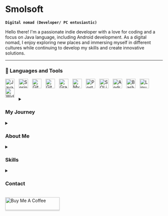 # Smolsoft

**`Digital nomad (Developer/ PC entusiastic)`**

Hello there! I'm a passionate indie developer with a love for coding and a focus on Java language, including Android development. As a digital nomad, I enjoy exploring new places and immersing myself in different cultures while continuing to develop my skills and create innovative solutions.

---

### 🧰 Languages and Tools

<img align="left" alt="Java" width="30px" style="padding-right:10px;" src="https://cdn.jsdelivr.net/gh/devicons/devicon/icons/java/java-original.svg"/>
<img align="left" alt="Spring" width="30px" style="padding-right:10px;" src="https://cdn.jsdelivr.net/gh/devicons/devicon/icons/spring/spring-original.svg" />
<img align="left" alt="Git" width="30px" style="padding-right:10px;" src="https://cdn.jsdelivr.net/gh/devicons/devicon/icons/git/git-original.svg" />
<img align="left" alt="GitHub" width="30px" style="padding-right:10px;" src="https://cdn.jsdelivr.net/gh/devicons/devicon/icons/github/github-original.svg" />
<img align="left" alt="Gradle" width="30px" style="padding-right:10px;" src="https://cdn.jsdelivr.net/gh/devicons/devicon/icons/gradle/gradle-plain.svg" />
<img align="left" alt="MySQL" width="30px" style="padding-right:10px;"src="https://cdn.jsdelivr.net/gh/devicons/devicon/icons/mysql/mysql-original-wordmark.svg" />
<img align="left" alt="PostgreSQL" width="30px" style="padding-right:10px;"src="https://cdn.jsdelivr.net/gh/devicons/devicon/icons/postgresql/postgresql-original-wordmark.svg"/>
<img align="left" alt="SQLite" width="30px" style="padding-right:10px;"src="https://cdn.jsdelivr.net/gh/devicons/devicon/icons/sqlite/sqlite-original-wordmark.svg"/>
<img align="left" alt="Android" width="30px" style="padding-right:10px;"src="https://cdn.jsdelivr.net/gh/devicons/devicon/icons/android/android-original-wordmark.svg"/>
<img align="left" alt="Bash" width="30px" style="padding-right:10px;" src="https://cdn.jsdelivr.net/gh/devicons/devicon/icons/bash/bash-original.svg" />
<img align="left" alt="Linux" width="30px" style="padding-right:10px;" src="https://cdn.jsdelivr.net/gh/devicons/devicon/icons/linux/linux-original.svg" />
<img align="left" alt="Widnows" width="30px" style="padding-right:10px;" src="https://cdn.jsdelivr.net/gh/devicons/devicon/icons/windows8/windows8-original.svg" />
<br />

# 

###

<details> <summary><h3>  My Journey</h3></summary>
Coding quickly became a passion for me after I realized that it was what I truly loved to do. It became an obsession, and I eagerly jumped into the world of coding, starting with Android development. It was during this journey that I discovered my fondness for Java. There's just something about this programming language that clicks with me, and I found myself drawn to its syntax and capabilities. It has been an exciting and fulfilling experience exploring the depths of Java and honing my skills in Android development. I am constantly motivated to learn and improve, as coding has become an integral part of my life's journey.
</details>

 <details><summary><h3>  About Me</h3></summary> 
I have expertise in Java and a solid understanding of logic and problem-solving. I am also proficient in Android development, including building mobile applications using Java and Android Studio. I am constantly seeking new challenges and opportunities to expand my knowledge and capabilities. My curiosity and passion for coding drive me to continuously learn and stay up-to-date with the latest developments in the tech industry. </details>

<details> <summary><h3>  Skills</h3></summary>
<br><b>Java:</b>
<br> I have extensive experience in Java programming, including object-oriented programming, data structures, and algorithms. I've used popular Java frameworks such as Spring and Hibernate.  </br>
<br><b>Android Development:</b>
<br> I have hands-on experience in developing Android applications using Java and Android Studio, including UI/UX design, API integration, and app deployment to the Google Play Store.  </br>
<br><b>Version Control:</b>
<br> I am skilled in using Git, a widely used version control system, to manage and collaborate on codebase efficiently. </br>
<br><b>Problem-Solving:</b>
<br> I have a strong analytical mindset and enjoy solving complex problems through critical thinking and logical reasoning.  </br>
<br><b>Continuous Learning:</b>
<br> I am always eager to learn new technologies and tools, and I proactively stay updated with the latest advancements in the field of software development.  </br> 
</details>

<details><summary><h3>  Contact</h3></summary>
If you're interested in collaborating on a project or have any questions, feel free to reach out to me via email or through my GitHub repository. I am always open to new opportunities and look forward to connecting with fellow developers and technology enthusiasts.

Let's create innovative solutions together!
[blog]: https://smolsoft.blogspot.com 
</details>
<br>
<a href="https://www.buymeacoffee.com/smolgeek" target="_blank"><img src="https://cdn.buymeacoffee.com/buttons/v2/arial-blue.png" alt="Buy Me A Coffee" style="height: 41px !important;width: 174px !important;box-shadow: 0px 3px 2px 0px rgba(190, 190, 190, 0.5) !important;-webkit-box-shadow: 0px 3px 2px 0px rgba(190, 190, 190, 0.5) !important;" ></a>
